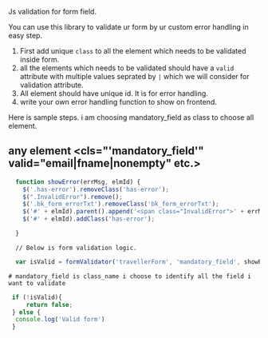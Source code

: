 Js validation for form field.

You can use this library to validate ur form by ur custom error handling in easy step.

1. First add unique `class` to all the element which needs to be validated inside form.
2. all the elements which needs to be validated should have a `valid` attribute with multiple values seprated by
   `|` which we will consider for validation attribute.
3. All element should have unique id. It is for error handling.
4. write your own error handling function to show on frontend.

Here is sample steps. i am choosing mandatory_field as class to choose all element.
## any element <cls="'mandatory_field'" valid="email|fname|nonempty" etc.>


```javascript
  function showError(errMsg, elmId) {
    $('.has-error').removeClass('has-error');
    $(".InvalidError").remove();
    $('.bk_form_errorTxt').removeClass('bk_form_errorTxt');
    $('#' + elmId).parent().append('<span class="InvalidError">' + errMsg + '</span>');
    $('#' + elmId).addClass('has-error');

  }
  ```
```
  // Below is form validation logic.
```
  ```javascript
    var isValid = formValidator('travellerForm', 'mandatory_field', showError);
  ```
    # mandatory_field is class_name i choose to identify all the field i want to validate
   ```javascript
    if (!isValid){
        return false;
    } else {
     console.log('Valid form')
    }
```

    
